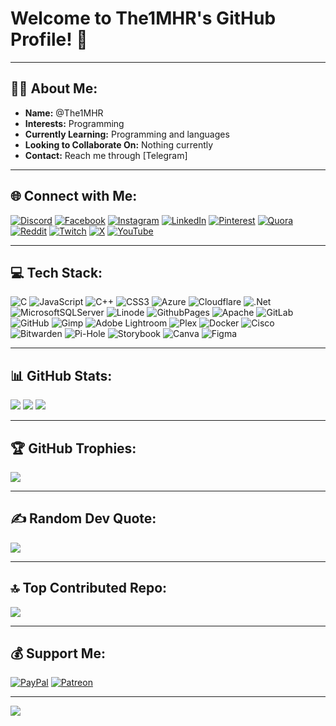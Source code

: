 # Welcome to The1MHR's GitHub Profile! 👋

---

## 👨‍💻 About Me:
- **Name:** @The1MHR
- **Interests:** Programming
- **Currently Learning:** Programming and languages
- **Looking to Collaborate On:** Nothing currently
- **Contact:** Reach me through [Telegram]

---

## 🌐 Connect with Me:
[![Discord](https://img.shields.io/badge/Discord-%237289DA.svg?logo=discord&logoColor=white)](https://discord.gg/qrMzE4xdRp)
[![Facebook](https://img.shields.io/badge/Facebook-%231877F2.svg?logo=Facebook&logoColor=white)](https://facebook.com/ActualRifat)
[![Instagram](https://img.shields.io/badge/Instagram-%23E4405F.svg?logo=Instagram&logoColor=white)](https://instagram.com/ActualRifat)
[![LinkedIn](https://img.shields.io/badge/LinkedIn-%230077B5.svg?logo=linkedin&logoColor=white)](https://linkedin.com/in/ActualRifat)
[![Pinterest](https://img.shields.io/badge/Pinterest-%23E60023.svg?logo=Pinterest&logoColor=white)](https://pinterest.com/ActualRifat)
[![Quora](https://img.shields.io/badge/Quora-%23B92B27.svg?logo=Quora&logoColor=white)](https://quora.com/profile/the1mhr)
[![Reddit](https://img.shields.io/badge/Reddit-%23FF4500.svg?logo=Reddit&logoColor=white)](https://reddit.com/user/the1mhr)
[![Twitch](https://img.shields.io/badge/Twitch-%239146FF.svg?logo=Twitch&logoColor=white)](https://twitch.tv/the1mhr)
[![X](https://img.shields.io/badge/X-black.svg?logo=X&logoColor=white)](https://x.com/ActualRifat)
[![YouTube](https://img.shields.io/badge/YouTube-%23FF0000.svg?logo=YouTube&logoColor=white)](https://youtube.com/@The1-MHR)

---

## 💻 Tech Stack:
![C](https://img.shields.io/badge/c-%2300599C.svg?style=for-the-badge&logo=c&logoColor=white)
![JavaScript](https://img.shields.io/badge/javascript-%23323330.svg?style=for-the-badge&logo=javascript&logoColor=%23F7DF1E)
![C++](https://img.shields.io/badge/c++-%2300599C.svg?style=for-the-badge&logo=c%2B%2B&logoColor=white)
![CSS3](https://img.shields.io/badge/css3-%231572B6.svg?style=for-the-badge&logo=css3&logoColor=white)
![Azure](https://img.shields.io/badge/azure-%230072C6.svg?style=for-the-badge&logo=microsoftazure&logoColor=white)
![Cloudflare](https://img.shields.io/badge/Cloudflare-F38020?style=for-the-badge&logo=Cloudflare&logoColor=white)
![.Net](https://img.shields.io/badge/.NET-5C2D91?style=for-the-badge&logo=.net&logoColor=white)
![MicrosoftSQLServer](https://img.shields.io/badge/Microsoft%20SQL%20Server-CC2927?style=for-the-badge&logo=microsoft%20sql%20server&logoColor=white)
![Linode](https://img.shields.io/badge/linode-00A95C?style=for-the-badge&logo=linode&logoColor=white)
![GithubPages](https://img.shields.io/badge/github%20pages-121013?style=for-the-badge&logo=github&logoColor=white)
![Apache](https://img.shields.io/badge/apache-%23D42029.svg?style=for-the-badge&logo=apache&logoColor=white)
![GitLab](https://img.shields.io/badge/gitlab-%23181717.svg?style=for-the-badge&logo=gitlab&logoColor=white)
![GitHub](https://img.shields.io/badge/github-%23121011.svg?style=for-the-badge&logo=github&logoColor=white)
![Gimp](https://img.shields.io/badge/Gimp-657D8B?style=for-the-badge&logo=gimp&logoColor=FFFFFF)
![Adobe Lightroom](https://img.shields.io/badge/Adobe%20Lightroom-31A8FF.svg?style=for-the-badge&logo=Adobe%20Lightroom&logoColor=white)
![Plex](https://img.shields.io/badge/plex-%23E5A00D.svg?style=for-the-badge&logo=plex&logoColor=white)
![Docker](https://img.shields.io/badge/docker-%230db7ed.svg?style=for-the-badge&logo=docker&logoColor=white)
![Cisco](https://img.shields.io/badge/cisco-%23049fd9.svg?style=for-the-badge&logo=cisco&logoColor=black)
![Bitwarden](https://img.shields.io/badge/bitwarden-%23175DDC.svg?style=for-the-badge&logo=bitwarden&logoColor=white)
![Pi-Hole](https://img.shields.io/badge/pihole-%2396060C.svg?style=for-the-badge&logo=pi-hole&logoColor=white)
![Storybook](https://img.shields.io/badge/-Storybook-FF4785?style=for-the-badge&logo=storybook&logoColor=white)
![Canva](https://img.shields.io/badge/Canva-%2300C4CC.svg?style=for-the-badge&logo=Canva&logoColor=white)
![Figma](https://img.shields.io/badge/figma-%23F24E1E.svg?style=for-the-badge&logo=figma&logoColor=white)

---

## 📊 GitHub Stats:
![](https://github-readme-stats.vercel.app/api?username=the1mhr&theme=codeSTACKr&hide_border=false&include_all_commits=true&count_private=true)
![](https://github-readme-streak-stats.herokuapp.com/?user=the1mhr&theme=codeSTACKr&hide_border=false)
![](https://github-readme-stats.vercel.app/api/top-langs/?username=the1mhr&theme=codeSTACKr&hide_border=false&include_all_commits=true&count_private=true&layout=compact)

---

## 🏆 GitHub Trophies:
![](https://github-profile-trophy.vercel.app/?username=the1mhr&theme=radical&no-frame=false&no-bg=false&margin-w=4)

---

## ✍️ Random Dev Quote:
![](https://quotes-github-readme.vercel.app/api?type=horizontal&theme=tokyonight)

---

## 🔝 Top Contributed Repo:
![](https://github-contributor-stats.vercel.app/api?username=the1mhr&limit=5&theme=neon&combine_all_yearly_contributions=true)

---

## 💰 Support Me:
[![PayPal](https://img.shields.io/badge/PayPal-00457C?style=for-the-badge&logo=paypal&logoColor=white)](https://paypal.me/the1mhr)
[![Patreon](https://img.shields.io/badge/Patreon-F96854?style=for-the-badge&logo=patreon&logoColor=white)](https://patreon.com/the1mhr)

---

[![](https://visitcount.itsvg.in/api?id=the1mhr&icon=5&color=0)](https://visitcount.itsvg.in)

<!-- Proudly created with GPRM ( https://gprm.itsvg.in ) -->
